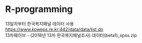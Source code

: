 # R-programming

13일차부터 한국복지패널 데이터 사용<br>
https://www.koweps.re.kr:442/data/data/list.do<br>
13차웨이브 - (2018년 13차 한국복지패널조사) 데이터(beta1)_spss.zip
